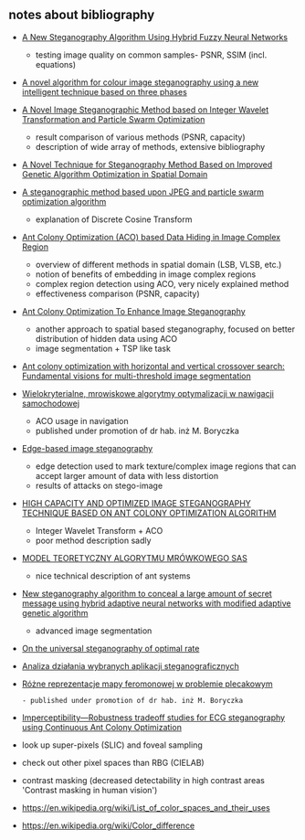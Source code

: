 ## notes about bibliography

-   [A New Steganography Algorithm Using Hybrid Fuzzy Neural
    Networks](file:///Users/grzegorzkazana/Desktop/Stegano_Ant/A%20New%20Steganography%20Algorithm%20Using%20Hybrid%20Fuzzy%20Neural%20Networks.pdf)

    -   testing image quality on common samples- PSNR, SSIM (incl. equations)

-   [A novel algorithm for colour image steganography using a new
    intelligent technique based on three phases](file:///Users/grzegorzkazana/Desktop/Stegano_Ant/A%20novel%20algorithm%20for%20colour%20image%20steganography%20using%20a%20new%20intelligent%20technique%20based%20on%20three%20phases.pdf)

-   [A Novel Image Steganographic Method based on Integer Wavelet
    Transformation and Particle Swarm Optimization](file:///Users/grzegorzkazana/Desktop/Stegano_Ant/A%20Novel%20Image%20Steganographic%20Method%20based%20on%20Integer%20Wavelet%20Transformation%20and%20Particle%20Swarm%20Optimization.pdf)

    -   result comparison of various methods (PSNR, capacity)
    -   description of wide array of methods, extensive bibliography

-   [A Novel Technique for Steganography Method Based on
    Improved Genetic Algorithm Optimization in Spatial Domain](file:///Users/grzegorzkazana/Desktop/Stegano_Ant/A%20Novel%20Technique%20for%20Steganography%20Method%20Based%20on.pdf)

-   [A steganographic method based upon JPEG and particle
    swarm optimization algorithm](file:///Users/grzegorzkazana/Desktop/Stegano_Ant/A%20steganographic%20method%20based%20upon%20JPEG%20and%20particle%20swarm%20optimization%20algorithm.pdf)

    -   explanation of Discrete Cosine Transform

-   [Ant Colony Optimization (ACO) based Data Hiding in Image
    Complex Region](file:///Users/grzegorzkazana/Desktop/Stegano_Ant/Ant%20Colony%20Optimization%20ACO%20based%20Data%20Hiding%20in%20Image%20Complex%20Region.pdf)

    -   overview of different methods in spatial domain (LSB, VLSB, etc.)
    -   notion of benefits of embedding in image complex regions
    -   complex region detection using ACO, very nicely explained method
    -   effectiveness comparison (PSNR, capacity)

-   [Ant Colony Optimization To Enhance Image
    Steganography](file:///Users/grzegorzkazana/Desktop/Stegano_Ant/Ant%20Colony%20Optimization%20To%20Enhance%20Image%20Steganography.pdf)

    -   another approach to spatial based steganography, focused on better distribution of hidden data using ACO
    -   image segmentation + TSP like task

-   [Ant colony optimization with horizontal and vertical crossover search:
    Fundamental visions for multi-threshold image segmentation ](file:///Users/grzegorzkazana/Desktop/Stegano_Ant/Ant%20colony%20optimization%20with%20horizontal%20and%20vertical%20crossover%20search%20Fundamental%20visions%20for%20multi-thres.image%20segmentation.pdf)

-   [Wielokryterialne, mrowiskowe algorytmy
    optymalizacji w nawigacji samochodowej](file:///Users/grzegorzkazana/Desktop/Stegano_Ant/Bura_Wielokryterialne_mrowiskowe_algorytmyprom.Boryczka.pdf)

    -   ACO usage in navigation
    -   published under promotion of dr hab. inż M. Boryczka

-   [Edge-based image steganography](file:///Users/grzegorzkazana/Desktop/Stegano_Ant/Edge-based_image_steganography.pdf)

    -   edge detection used to mark texture/complex image regions that can accept larger amount of data with less distortion
    -   results of attacks on stego-image

-   [HIGH CAPACITY AND OPTIMIZED IMAGE
    STEGANOGRAPHY TECHNIQUE BASED
    ON ANT COLONY OPTIMIZATION
    ALGORITHM](file:///Users/grzegorzkazana/Desktop/Stegano_Ant/HIGH%20CAPACITY%20AND%20OPTIMIZED%20IMAGE%20STEGANOGRAPHY%20TECHNIQUE%20BASED%20ON%20ANT%20COLONY%20OPTIMIZATION%20ALGORITHM.pdf)

    -   Integer Wavelet Transform + ACO
    -   poor method description sadly

-   [MODEL TEORETYCZNY
    ALGORYTMU MRÓWKOWEGO SAS](file:///Users/grzegorzkazana/Desktop/Stegano_Ant/MODEL%20TEORETYCZNY%20ALGORYTMU%20MRO%CC%81WKOWEGO%20SAS.pdf)

    -   nice technical description of ant systems

-   [New steganography algorithm to conceal a large amount of secret message using
    hybrid adaptive neural networks with modified adaptive genetic algorithm](file:///Users/grzegorzkazana/Desktop/Stegano_Ant/New%20steganography%20algorithm%20to%20conceal%20a%20large%20amount%20of%20secret%20message%20using%20hybrid%20adaptive%20neural.pdf)

    -   advanced image segmentation

-   [On the universal steganography of optimal rate](file:///Users/grzegorzkazana/Desktop/Stegano_Ant/On%20the%20universal%20steganography%20of%20optimal%20rate.pdf)

-   [Analiza działania wybranych aplikacji steganograficznych](file:///Users/grzegorzkazana/Desktop/Stegano_Ant/przegl%20d_7.102-123.pdf)

-   [Różne reprezentacje mapy
    feromonowej w problemie plecakowym](file:///Users/grzegorzkazana/Desktop/Stegano_Ant/Ro%CC%81zne%20reprezentacje%20mapy%20feromonowej...jd_aco_mkp_promotor-Boryczko.pdf)

        - published under promotion of dr hab. inż M. Boryczka

-   [Imperceptibility—Robustness tradeoff studies for ECG steganography
    using Continuous Ant Colony Optimization](file:///Users/grzegorzkazana/Desktop/Stegano_Ant/studiesforECGsteganographyusingContinuousAntColonyOptimization.pdf)

-   look up super-pixels (SLIC) and foveal sampling
-   check out other pixel spaces than RBG (CIELAB)
-   contrast masking (decreased detectability in high contrast areas 'Contrast masking in human vision')
-   https://en.wikipedia.org/wiki/List_of_color_spaces_and_their_uses
-   https://en.wikipedia.org/wiki/Color_difference
